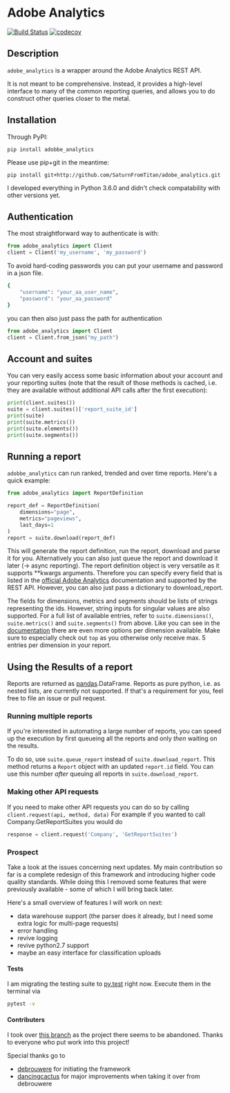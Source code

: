 # Adobe Analytics
[![Build Status](https://travis-ci.org/SaturnFromTitan/adobe_analytics.svg?branch=master)](https://travis-ci.org/SaturnFromTitan/adobe_analytics)
[![codecov](https://codecov.io/gh/SaturnFromTitan/adobe_analytics/branch/master/graph/badge.svg)](https://codecov.io/gh/SaturnFromTitan/adobe_analytics)

## Description
`adobe_analytics` is a wrapper around the Adobe Analytics REST API.

It is not meant to be comprehensive. Instead, it provides a high-level interface
to many of the common reporting queries, and allows you to do construct other queries
closer to the metal.

## Installation
Through PyPI:

    pip install adobbe_analytics

Please use pip+git in the meantime:

    pip install git+http://github.com/SaturnFromTitan/adobe_analytics.git

I developed everything in Python 3.6.0 and didn't check compatability with other versions yet.

## Authentication

The most straightforward way to authenticate is with:

```python
from adobe_analytics import Client
client = Client('my_username', 'my_password')
```

To avoid hard-coding passwords you can put your username and password
in a json file.

```bash
{
    "username": "your_aa_user_name",
    "password": "your_aa_password"
}
``` 

you can then also just pass the path for authentication
```python
from adobe_analytics import Client
client = Client.from_json("my_path")
```

## Account and suites

You can very easily access some basic information about your account and your
reporting suites (note that the result of those methods is cached, i.e. they
are available without additional API calls after the first execution):

```python
print(client.suites())
suite = client.suites()['report_suite_id']
print(suite)
print(suite.metrics())
print(suite.elements())
print(suite.segments())
```

## Running a report

`adobbe_analytics` can run ranked, trended and over time reports. Here's a quick example:

```python
from adobe_analytics import ReportDefinition

report_def = ReportDefinition(
    dimensions="page",
    metrics="pageviews",
    last_days=1
)
report = suite.download(report_def)
```
This will generate the report definition, run the report, download and parse it for you. Alternatively you can also 
just queue the report and download it later (-> async reporting). The report definition object is very versatile as
it supports **kwargs arguments. Therefore you can specify every field that is listed in the [official Adobe Analytics](https://marketing.adobe.com/developer/documentation/analytics-reporting-1-4/r-reportdescription-1#reference_9ECD594AEDD240D7A475868824079F06)
documentation and supported by the REST API. However, you can also just pass a dictionary to download_report.

The fields for dimensions, metrics and segments should be lists of strings representing the ids. However, string inputs
for singular values are also supported. For a full list of available entries, refer to `suite.dimensions()`,
`suite.metrics()` and `suite.segments()` from above. Like you can see in the [documentation](https://marketing.adobe.com/developer/documentation/analytics-reporting-1-4/r-reportdescriptionelement#reference_9ECD594AEDD240D7A475868824079F06)
there are even more options per dimension available. Make sure to especially check out `top` as you otherwise only
receive max. 5 entries per dimension in your report.   

## Using the Results of a report
Reports are returned as [pandas](https://github.com/pandas-dev/pandas).DataFrame. Reports as pure python, i.e. as
nested lists, are currently not supported. If that's a requirement for you, feel free to file an issue or pull request.

### Running multiple reports
If you're interested in automating a large number of reports, you can speed up the execution by first queueing all
the reports and only _then_ waiting on the results.
 
To do so, use `suite.queue_report` instead of `suite.download_report`. This method returns a `Report` object with
an updated `report.id` field. You can use this number _after_ queuing all reports in `suite.download_report`.

### Making other API requests
If you need to make other API requests you can do so by calling `client.request(api, method, data)` For example if you
wanted to call Company.GetReportSuites you would do

```python
response = client.request('Company', 'GetReportSuites')
```

### Prospect
Take a look at the issues concerning next updates. My main contribution so far is a complete redesign of this framework
and introducing higher code quality standards. While doing this I removed some features that were previously available - 
some of which I will bring back later.

Here's a small overview of features I will work on next:
- data warehouse support (the parser does it already, but I need some extra logic for multi-page requests)
- error handling
- revive logging
- revive python2.7 support
- maybe an easy interface for classification uploads

#### Tests
I am migrating the testing suite to [py.test](https://github.com/pytest-dev/pytest) right now. Execute them in
the terminal via
```bash
pytest -v
```

#### Contributers
I took over [this branch](https://github.com/dancingcactus/python-omniture) as the project there
seems to be abandoned. Thanks to everyone who put work into this project!

Special thanks go to
- [debrouwere](https://github.com/debrouwere) for initiating the framework
- [dancingcactus](https://github.com/dancingcactus) for major improvements when taking it over from debrouwere
  
